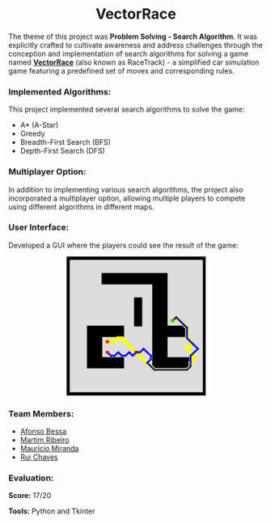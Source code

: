 <div align="center">
  
# VectorRace

</div>

The theme of this project was **Problem Solving - Search Algorithm**. It was explicitly crafted to cultivate awareness and address challenges through the conception and implementation of search algorithms for solving a game named **[VectorRace](https://harmmade.com/vectorracer/)** (also known as RaceTrack) - a simplified car simulation game featuring a predefined set of moves and corresponding rules.

<h3>Implemented Algorithms:</h3>
<p>This project implemented several search algorithms to solve the game:</p>
<ul>
  <li>A* (A-Star)</li>
  <li>Greedy </li>
  <li>Breadth-First Search (BFS)</li>
  <li>Depth-First Search (DFS)</li>
</ul>

<h3>Multiplayer Option:</h3>
<p>In addition to implementing various search algorithms, the project also incorporated a multiplayer option, allowing multiple players to compete using different algorithms in different maps.</p>

<h3>User Interface:</h3>
<p>Developed a GUI where the players could see the result of the game: </p>

<div align="center">
    <img src="https://github.com/AsseB2519/VectorRace/blob/main/Documents/circuito.png" alt="Circuito" width="275" height="275">
</div>

<h3>Team Members:</h3>
<p> 
  
  - <a href="https://github.com/AsseB2519">Afonso Bessa</a>
  - <a href="https://github.com/arete12">Martim Ribeiro</a>
  - <a href="https://github.com/mauriciopereira74">Maurício Miranda</a>
  - <a href="https://github.com/ruifchaves">Rui Chaves</a>
</p>

<div style="flex: 1;">
  <h3>Evaluation:</h3>
  <p><strong>Score:</strong> 17/20</p>
  <p><strong>Tools:</strong> Python and Tkinter</p>
</div>

